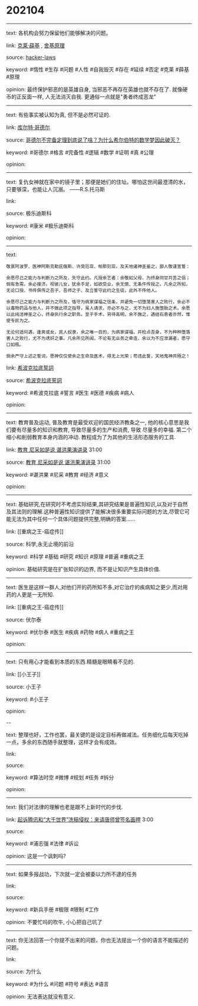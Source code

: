 # 202104

---

text: 各机构会努力保留他们能够解决的问题。

link: [克莱·薛基](https://zh.wikipedia.org/zh-sg/%E5%85%8B%E8%8E%B1%C2%B7%E8%88%8D%E5%9F%BA#%E8%96%9B%E5%9F%BA%E5%8E%9F%E5%88%99) , [舍基原理](https://github.com/zoroqi/hacker-laws-zh#%E8%88%8D%E5%9F%BA%E5%8E%9F%E7%90%86-the-shirky-principle)

source: [hacker-laws](https://github.com/zoroqi/hacker-laws-zh)

keyword: #惰性 #生存 #问题 #人性 #自我毁灭 #存在 #延续 #否定 #克莱 #薛基 #原理

opinion: 最终保护邪恶的是英雄自身, 当邪恶不再存在英雄也就不存在了. 就像硬币的正反面一样, 人无法消灭自我. 更通俗一点就是"勇者终成恶龙"

---

text: 有些事实被认知为真, 但不是必然可证的.

link: [库尔特·哥德尔](https://zh.wikipedia.org/zh-hans/%E5%BA%93%E5%B0%94%E7%89%B9%C2%B7%E5%93%A5%E5%BE%B7%E5%B0%94)

source: [哥德尔不完备定理到底说了啥？为什么希尔伯特的数学梦因此破灭？](https://www.youtube.com/watch?v=FVZaOTi6ZbE)

keyword: #哥德尔 #格言 #完备性 #逻辑 #数学 #证明 #真 #公理

opinion:

---

text: 复仇女神就在家中的镜子里；那便是她们的住址。哪怕这世间最澄清的水，只要够深，也能让人沉溺。 ——R.S.托马斯

link:

source: 极乐迪斯科

keyword: #康米 #极乐迪斯科

opinion:

---

text:
```
敬禀阿波罗、医神阿斯克勒庇俄斯、许癸厄亚、帕那刻亚，及天地诸神圣鉴之，鄙人敬谨宣誓：

余愿尽己之能力与判断力之所及，矢守此约。凡授余艺者：余敬如父母，为终身同甘共苦之侣；倘有急需，余必接济。视彼儿女，犹余手足，如欲受业，余无偿、无条件传授之。凡余之所知，无论口授、书传俱传之吾子、吾师之子、及立誓守此约之生徒，此外不传他人。

余愿尽己之能力与判断力之所及，恪守为病家谋福之信条，并避免一切堕落害人之败行，余必不以毒物药品与他人，并不做此项之指导，虽人请求，亦必不与之，尤不为妇人施堕胎之术。余愿以此纯洁神圣之心，终身执行余之职务。至于手术，另待高明，余不施之，遇结石患者亦然，惟使专匠为之。

无论何适何遇，逢男或女，民人奴隶，余之唯一目的，为病家谋福，并检点吾身，不为种种堕落害人之败行，尤不为诱奸之事。凡余所见所闻，不论有无业务之牵连，余以为不应泄漏者，愿守口如瓶。

倘余严守上述之誓词，愿神仅仅使余之生命及医术，得无上光荣；苟违此誓，天地鬼神共殛之！
```

link: [希波克拉底誓詞](https://zh.wikipedia.org/wiki/%E5%B8%8C%E6%B3%A2%E5%85%8B%E6%8B%89%E5%BA%95%E8%AA%93%E8%A9%9E)

source: [希波克拉底誓詞](https://zh.wikipedia.org/wiki/%E5%B8%8C%E6%B3%A2%E5%85%8B%E6%8B%89%E5%BA%95%E8%AA%93%E8%A9%9E)

keyword: #希波克拉底 #誓言 #医生 #医德 #疾病 #病人

opinion:

---

text: 教育普及运动, 普及教育是最受欢迎的国民经济教条之一, 他的核心意思是我们要有尽量多的知识和教育, 导致尽量多的生产和消费, 导致 尽量多的幸福. 第二个缩小和削弱教育本身内涵的冲动. 教程成为了为其他的生活形态服务的工具.

link: [教育 尼采如是说 谌洪果演讲录](https://www.youtube.com/watch?v=yinLvhTXhgQ) 31:00

source: [教育 尼采如是说 谌洪果演讲录](https://www.youtube.com/watch?v=yinLvhTXhgQ) 31:00

keyword: #谌洪果 #尼采 #教育 #经济 #意义

opinion:

---

text: 基础研究,在研究时不考虑实际结果,其研究结果是普遍性知识,以及对于自然及其法则的理解.这种普遍性知识提供了能解决很多重要实际问题的方法,尽管它可能无法为其中任何一个具体问题提供完整,明确的答案……

link: [[重病之王-癌症传]]

source: 科学,永无止境的前沿

keyword: #科学 #基础 #研究 #知识 #原理 #普遍 #重病之王

opinion: 基础研究是在扩张知识的边界, 而不是让知识产生具体价值.

---

text: 医生是这样一群人,对他们开的药所知不多,对它治疗的疾病知之更少,而对用药的人更是一无所知.

link: [[重病之王-癌症传]]

source: 伏尔泰

keyword: #伏尔泰 #医生 #疾病 #药物 #病人 #重病之王

opinion:

---

text: 只有用心才能看到本质的东西.精髓是眼睛看不见的.

link: [[小王子]]

source: 小王子

keyword: #小王子

opinion:

--

text: 整理也好，工作也罢，最关键的是设定目标再做减法。任务细化后每天吃掉一点，多余的东西随手就整理，这样才会有成效。

link:

source:

keyword: #算法时空 #微博 #规划 #任务 #拆分

opinion:

---

text:  我们对法律的理解也老是跟不上新时代的步伐.

link: [起诉腾讯和“大千世界”洗稿侵权：来请唐师曾签名画押](https://www.youtube.com/watch?v=Tl4I5S_LK9k) 3:00

source:

keyword: #浦志强 #法律 #诉讼

opinion: 这是一个讽刺吗?

---

text: 如果多报战功，下次就一定会被委以力所不逮的任务

link:

source:

keyword: #新兵手册 #极限 #限制 #工作

opinion: 不要忙吗的吹牛, 小心把自己坑了

---

text: 你无法回答一个你提不出来的问题，你也无法提出一个你的语言不能描述的问题。

link:

source: 为什么

keyword: #为什么 #问题 #符号 #表达 #语言

opinion: 无法表达就没有意义.

